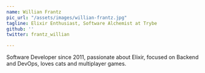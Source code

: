 ```yaml
---
name: Willian Frantz
pic_url: "/assets/images/willian-frantz.jpg"
tagline: Elixir Enthusiast, Software Alchemist at Trybe
github: ''
twitter: frantz_willian

---
```

Software Developer since 2011, passionate about Elixir, focused on Backend and DevOps, loves cats and multiplayer games.